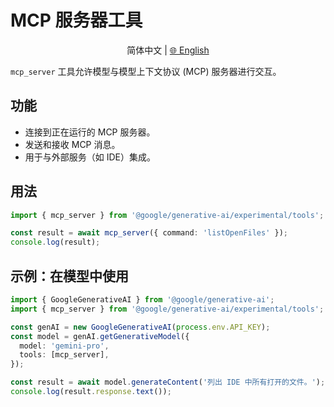 # MCP 服务器工具

<p align="center">
  简体中文 | <a href="../../../../docs/tools/mcp-server.md">🌐 English</a>
</p>

`mcp_server` 工具允许模型与模型上下文协议 (MCP) 服务器进行交互。

## 功能

- 连接到正在运行的 MCP 服务器。
- 发送和接收 MCP 消息。
- 用于与外部服务（如 IDE）集成。

## 用法

```typescript
import { mcp_server } from '@google/generative-ai/experimental/tools';

const result = await mcp_server({ command: 'listOpenFiles' });
console.log(result);
```

## 示例：在模型中使用

```typescript
import { GoogleGenerativeAI } from '@google/generative-ai';
import { mcp_server } from '@google/generative-ai/experimental/tools';

const genAI = new GoogleGenerativeAI(process.env.API_KEY);
const model = genAI.getGenerativeModel({
  model: 'gemini-pro',
  tools: [mcp_server],
});

const result = await model.generateContent('列出 IDE 中所有打开的文件。');
console.log(result.response.text());
```
